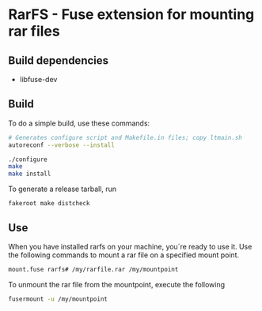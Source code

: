 # RarFS - Fuse extension for mounting rar files

## Build dependencies
* libfuse-dev

## Build

To do a simple build, use these commands:

```bash
# Generates configure script and Makefile.in files; copy ltmain.sh
autoreconf --verbose --install

./configure
make
make install
```

To generate a release tarball, run

`fakeroot make distcheck`

## Use

When you have installed rarfs on your machine, you´re ready to use it.
Use the following commands to mount a rar file on a specified mount point.

```bash
mount.fuse rarfs# /my/rarfile.rar /my/mountpoint
```

To unmount the rar file from the mountpoint, execute the following

```bash
fusermount -u /my/mountpoint
```
